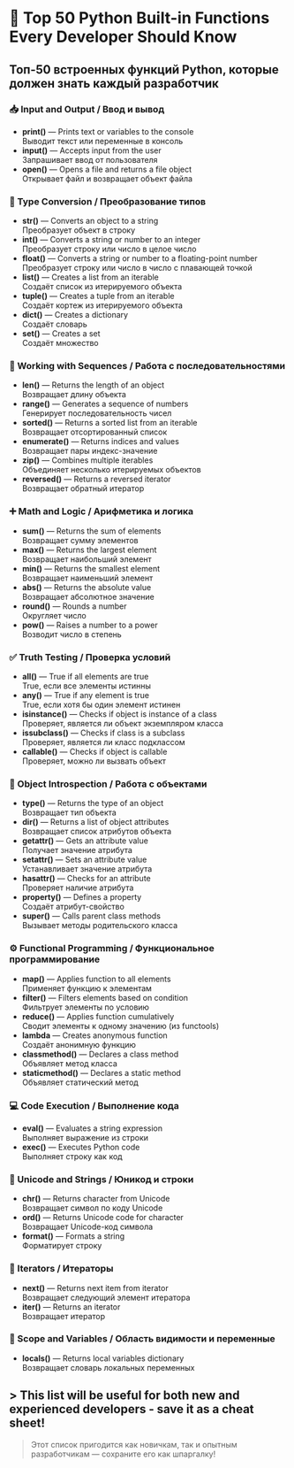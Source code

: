 # 🐍 Top 50 Python Built-in Functions Every Developer Should Know

## Топ-50 встроенных функций Python, которые должен знать каждый разработчик

### 📥 Input and Output / Ввод и вывод
- **print()** — Prints text or variables to the console  
  Выводит текст или переменные в консоль
- **input()** — Accepts input from the user  
  Запрашивает ввод от пользователя
- **open()** — Opens a file and returns a file object  
  Открывает файл и возвращает объект файла

### 🔁 Type Conversion / Преобразование типов
- **str()** — Converts an object to a string  
  Преобразует объект в строку
- **int()** — Converts a string or number to an integer  
  Преобразует строку или число в целое число
- **float()** — Converts a string or number to a floating-point number  
  Преобразует строку или число в число с плавающей точкой
- **list()** — Creates a list from an iterable  
  Создаёт список из итерируемого объекта
- **tuple()** — Creates a tuple from an iterable  
  Создаёт кортеж из итерируемого объекта
- **dict()** — Creates a dictionary  
  Создаёт словарь
- **set()** — Creates a set  
  Создаёт множество

### 🔢 Working with Sequences / Работа с последовательностями
- **len()** — Returns the length of an object  
  Возвращает длину объекта
- **range()** — Generates a sequence of numbers  
  Генерирует последовательность чисел
- **sorted()** — Returns a sorted list from an iterable  
  Возвращает отсортированный список
- **enumerate()** — Returns indices and values  
  Возвращает пары индекс-значение
- **zip()** — Combines multiple iterables  
  Объединяет несколько итерируемых объектов
- **reversed()** — Returns a reversed iterator  
  Возвращает обратный итератор

### ➕ Math and Logic / Арифметика и логика
- **sum()** — Returns the sum of elements  
  Возвращает сумму элементов
- **max()** — Returns the largest element  
  Возвращает наибольший элемент
- **min()** — Returns the smallest element  
  Возвращает наименьший элемент
- **abs()** — Returns the absolute value  
  Возвращает абсолютное значение
- **round()** — Rounds a number  
  Округляет число
- **pow()** — Raises a number to a power  
  Возводит число в степень

### ✅ Truth Testing / Проверка условий
- **all()** — True if all elements are true  
  True, если все элементы истинны
- **any()** — True if any element is true  
  True, если хотя бы один элемент истинен
- **isinstance()** — Checks if object is instance of a class  
  Проверяет, является ли объект экземпляром класса
- **issubclass()** — Checks if class is a subclass  
  Проверяет, является ли класс подклассом
- **callable()** — Checks if object is callable  
  Проверяет, можно ли вызвать объект

### 🧰 Object Introspection / Работа с объектами
- **type()** — Returns the type of an object  
  Возвращает тип объекта
- **dir()** — Returns a list of object attributes  
  Возвращает список атрибутов объекта
- **getattr()** — Gets an attribute value  
  Получает значение атрибута
- **setattr()** — Sets an attribute value  
  Устанавливает значение атрибута
- **hasattr()** — Checks for an attribute  
  Проверяет наличие атрибута
- **property()** — Defines a property  
  Создаёт атрибут-свойство
- **super()** — Calls parent class methods  
  Вызывает методы родительского класса

### ⚙️ Functional Programming / Функциональное программирование
- **map()** — Applies function to all elements  
  Применяет функцию к элементам
- **filter()** — Filters elements based on condition  
  Фильтрует элементы по условию
- **reduce()** — Applies function cumulatively  
  Сводит элементы к одному значению (из functools)
- **lambda** — Creates anonymous function  
  Создаёт анонимную функцию
- **classmethod()** — Declares a class method  
  Объявляет метод класса
- **staticmethod()** — Declares a static method  
  Объявляет статический метод

### 💻 Code Execution / Выполнение кода
- **eval()** — Evaluates a string expression  
  Выполняет выражение из строки
- **exec()** — Executes Python code  
  Выполняет строку как код

### 🔡 Unicode and Strings / Юникод и строки
- **chr()** — Returns character from Unicode  
  Возвращает символ по коду Unicode
- **ord()** — Returns Unicode code for character  
  Возвращает Unicode-код символа
- **format()** — Formats a string  
  Форматирует строку

### 🔄 Iterators / Итераторы
- **next()** — Returns next item from iterator  
  Возвращает следующий элемент итератора
- **iter()** — Returns an iterator  
  Возвращает итератор

### 🧠 Scope and Variables / Область видимости и переменные
- **locals()** — Returns local variables dictionary  
  Возвращает словарь локальных переменных

## > This list will be useful for both new and experienced developers - save it as a cheat sheet!
> Этот список пригодится как новичкам, так и опытным разработчикам — сохраните его как шпаргалку!
